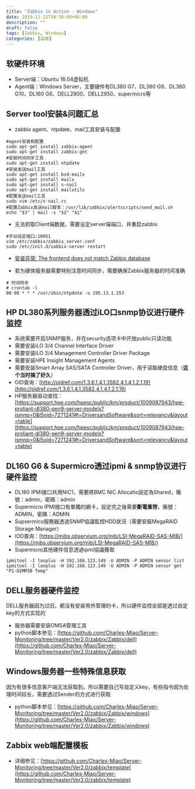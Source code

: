 ```yaml
---
title: "Zabbix in Action - Windows"
date: 2019-11-21T10:38:09+08:00
description: ""
draft: false
tags: [Zabbix, Windows]
categories: [运维]
---
```


软硬件环境
---
- Server端：Ubuntu 16.04虚拟机
- Agent端：Windows Server，主要硬件有DL380 G7、DL380 G9、DL380 G10、DL160 G6、DELL2900、DELL2950、supermicro等
<!--more-->

Server tool安装&问题汇总
---
- zabbix agent、ntpdate、mail工具安装与配置
```shell
#agent安装和配置
sudo apt-get install zabbix-agent
sudo apt-get install zabbix-get
#安装时间同步工具
sudo apt-get install ntpdate
#安装发送mail工具
sudo apt-get install bsd-mailx
sudo apt-get install mailx
sudo apt-get install s-nail
sudo apt-get install mailutils
#配置发送mail工具
sudo vim /etc/s-nail.rc
#配置Zabbix发送mail脚本：/usr/lib/zabbix/alertscripts/send_mail.sh
echo "$3" | mail -s "$2" "$1"
```

- 无法抓取Client端数据，需要设定server端端口，并重启zabbix

```sheel
#手动设定端口:10051
vim /etc/zabbix/zabbix_server.conf
sudo /etc/init.d/zabbix-server restart
```

- [安装异常: The frontend does not match Zabbix database ](https://blog.csdn.net/purplegalaxy/article/details/37819899)

- 若为硬体服务器需要特别注意时间同步，需要确保Zabbix服务器的时间准确
```shell
# 时间同步
# crontab -l
00 00 * * * /usr/sbin/ntpdate -u 195.13.1.153
```

HP DL380系列服务器透过iLO口snmp协议进行硬件监控
---

- 系统需要开启SNMP服务，并在security选项卡中开放public只读功能
- 需要安装iLO 3/4 Channel Interface Driver
- 需要安装iLO 3/4 Management Controller Driver Package
- 需要安装HPE Insight Management Agents
- 需要安装Smart Array SAS/SATA Controller Driver，用于读取硬盘信息（**这个当时搞了好久**）
- OID查询：[http://oidref.com/1.3.6.1.4.1.3582.4.1.4.1.2.1.19](http://oidref.com/1.3.6.1.4.1.3582.4.1.4.1.2.1.19)
- HP服务器驱动查找：[https://support.hpe.com/hpesc/public/km/product/1009087943/hpe-proliant-dl380-gen9-server-models?ismnp=0&l5oid=7271241#t=DriversandSoftware&sort=relevancy&layout=table](https://support.hpe.com/hpesc/public/km/product/1009087943/hpe-proliant-dl380-gen9-server-models?ismnp=0&l5oid=7271241#t=DriversandSoftware&sort=relevancy&layout=table)

DL160 G6 & Supermicro透过ipmi & snmp协议进行硬件监控
---
- DL160 IPMI接口共用NIC1，需要將BMC NIC Allocatio設定為Shared，賬號：admin，密碼：admin
- Supermicro IPMI接口有單獨的網卡，設定完之後需要**斷電重啓**，賬號：ADMIN，密碼：ADMIN
- Supsermico服務器透過SNMP協議監控HDD狀況（需要安裝MegaRAID Storage Manager）
- IOD查询：[https://mibs.observium.org/mib/LSI-MegaRAID-SAS-MIB/](https://mibs.observium.org/mib/LSI-MegaRAID-SAS-MIB/)
- Supermicro其他硬件信息透過ipmi協議獲取
```
ipmitool -I lanplus -H 192.168.123.149 -U ADMIN -P ADMIN sensor list
ipmitool -I lanplus -H 192.168.123.149 -U ADMIN -P ADMIN sensor get "P1-DIMM3B Temp"
```
DELL服务器硬件监控
---
DELL服务器因为过旧，都没有安装带外管理的卡，所以硬件监控全部是透过自定key的方式实现的

- 服务器需要安装OMSA管理工具
- python脚本参见：[https://github.com/Charles-Miao/Server-Monitoring/tree/master/Ver2.0/zabbix/Zabbix/dell](https://github.com/Charles-Miao/Server-Monitoring/tree/master/Ver2.0/zabbix/Zabbix/dell)

Windows服务器一些特殊信息获取
---
因为有很多信息客户端无法获取到，所以需要自己写自定义key，有些指令因为处理时间较长，需要透过Sender的方式进行获取
- python脚本参见：[https://github.com/Charles-Miao/Server-Monitoring/tree/master/Ver2.0/zabbix/Zabbix/windows](https://github.com/Charles-Miao/Server-Monitoring/tree/master/Ver2.0/zabbix/Zabbix/windows)


Zabbix web端配置模板
---
- 详细参见：[https://github.com/Charles-Miao/Server-Monitoring/tree/master/Ver2.0/zabbix/template](https://github.com/Charles-Miao/Server-Monitoring/tree/master/Ver2.0/zabbix/template)
